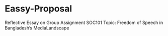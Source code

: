 # Eassy-Proposal
Reflective Essay on Group Assignment SOC101
Topic: Freedom of Speech in Bangladesh’s MediaLandscape
